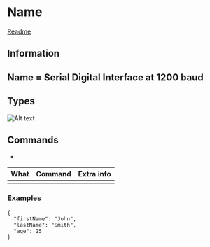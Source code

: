 # Name
[Readme](../README.md)
## Information

Name = Serial Digital Interface at 1200 baud
- 

## Types

![Alt text](../Images/I²C_Working.png)
## Commands
- 

| What | Command | Extra info |
| ---- | :-----: | ---------- |
|      |         |            |

### Examples
```
{
  "firstName": "John",
  "lastName": "Smith",
  "age": 25
}
``` 